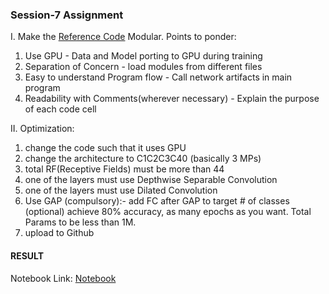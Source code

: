 ### **Session-7 Assignment**
I. Make the [Reference Code](https://colab.research.google.com/drive/1qlewMtxcAJT6fIJdmMh8pSf2e-dh51Rw) Modular. Points to ponder:
1. Use GPU - Data and Model porting to GPU during training
2. Separation of Concern - load modules from different files
3. Easy to understand Program flow - Call network artifacts in main program
4. Readability with Comments(wherever necessary) - Explain the purpose of each code cell

II. Optimization:
1. change the code such that it uses GPU
2. change the architecture to C1C2C3C40 (basically 3 MPs)
3. total RF(Receptive Fields) must be more than 44
4. one of the layers must use Depthwise Separable Convolution
5. one of the layers must use Dilated Convolution
6. Use GAP (compulsory):- add FC after GAP to target # of classes (optional)
achieve 80% accuracy, as many epochs as you want. Total Params to be less than 1M. 
7. upload to Github


#### **RESULT**

Notebook Link: [Notebook](https://github.com/upadhyayprakash/eva4/blob/master/S7/EVA4_Session_7_CIFAR10_Modular.ipynb)
